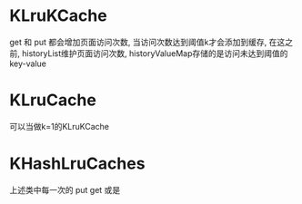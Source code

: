 # KLruKCache
get 和 put 都会增加页面访问次数, 当访问次数达到阈值k才会添加到缓存, 在这之前, historyList维护页面访问次数, historyValueMap存储的是访问未达到阈值的key-value
# KLruCache
可以当做k=1的KLruKCache
# KHashLruCaches
上述类中每一次的 put get 或是 
